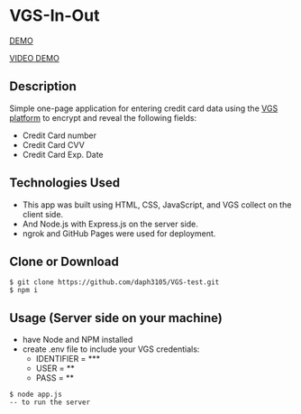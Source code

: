 # VGS-In-Out

[DEMO](https://daph3105.github.io/VGS-test/)

[VIDEO DEMO](https://www.youtube.com/watch?v=2_6yA7Lnf0I)


## Description

Simple one-page application for entering credit card data using the [VGS platform](https://www.verygoodsecurity.com/) to encrypt and reveal the following fields:
- Credit Card number
- Credit Card CVV
- Credit Card Exp. Date

## Technologies Used
- This app was built using HTML, CSS, JavaScript, and VGS collect on the client side.
- And Node.js with Express.js on the server side.
- ngrok and GitHub Pages were used for deployment.

## Clone or Download
```
$ git clone https://github.com/daph3105/VGS-test.git
$ npm i
```

## Usage (Server side on your machine)
- have Node and NPM installed
- create .env file to include your VGS credentials:
  - IDENTIFIER = ***
  - USER = **
  - PASS = **
 ```
 $ node app.js 
 -- to run the server
 ```
